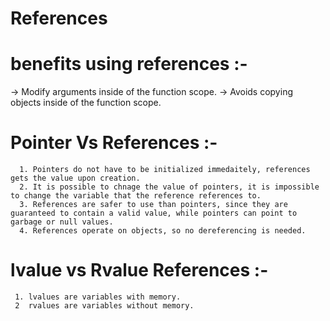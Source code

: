 # References

# benefits using references :-
   -> Modify arguments inside of the function scope.
   -> Avoids copying objects inside of the function scope.
   
   
 # Pointer Vs References :- 
      1. Pointers do not have to be initialized immedaitely, references gets the value upon creation.
      2. It is possible to chnage the value of pointers, it is impossible to change the variable that the reference references to.
      3. References are safer to use than pointers, since they are guaranteed to contain a valid value, while pointers can point to garbage or null values.
      4. References operate on objects, so no dereferencing is needed.
                                           
# lvalue vs Rvalue References :- 
     1. lvalues are variables with memory.
     2  rvalues are variables without memory.
